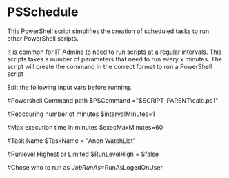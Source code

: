 # PSSchedule
This PowerShell script simplifies the creation of scheduled tasks to run other PowerShell scripts.

It is common for IT Admins to need to run scripts at a regular intervals.
This scripts takes a number of parameters that need to run every x minutes.
The script will create the command in the correct format to run a PowerShell script

Edit the following input vars before running.

#Powershell Command path
$PSCommand ="$SCRIPT_PARENT\calc.ps1" 

#Reoccuring number of minutes
$intervalMInutes=1

#Max execution time in minutes
$execMaxMinutes=60

#Task Name
$TaskName = "Anon WatchList"

#Runlevel Highest or Limited
$RunLevelHigh = $false

#Chose who to run as
$JobRunAs =$RunAsLogedOnUser   
